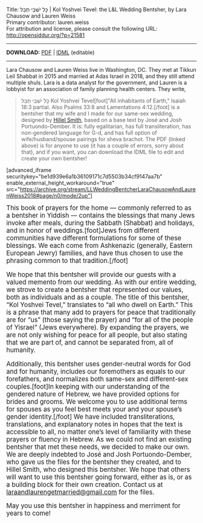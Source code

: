 <html>
<head></head>
<body>
Title: כׇּל יֹשְׁבֵי תֵבֵל | Kol Yoshvei Tevel: the L&L Wedding Bentsher, by Lara Chausow and Lauren Weiss<br />
Primary contributor: lauren.weiss<br />
For attribution and license, please consult the following URL: <a href="http://opensiddur.org/?p=21581">http://opensiddur.org/?p=21581</a>
<p />
<hr />

<style type="text/css" media="all">.printfriendly {display: none!important;}</style>

<strong>DOWNLOAD:</strong> <a href="https://opensiddur.org/wp-content/uploads/2018/09/LL-Wedding-Bentcher-Lara-Chausow-and-Lauren-Weiss-2018.pdf">PDF</a> | <a href="https://opensiddur.org/wp-content/uploads/2018/09/LL-Wedding-Bentcher-Lara-Chausow-and-Lauren-Weiss-2018.zip">IDML</a> (editable)

<hr />

Lara Chausow and Lauren Weiss live in Washington, DC. They met at Tikkun Leil Shabbat in 2015 and married at Adas Israel in 2018, and they still attend multiple shuls. Lara is a data analyst for the government, and Lauren is a lobbyist for an association of family planning health centers. They write,

<blockquote><span class="hebrew">כׇּל יֹשְׁבֵי תֵבֵל</span> Kol Yoshvei Tevel[foot]"All inhabitants of Earth," Isaiah 18:3 partial. Also Psalms 33:8 and Lamentations 4:12.[/foot] is a bentsher that my wife and I made for our same-sex wedding, designed by <a href="http://hillelsmith.info">Hillel Smith</a>, based on a base text by José and Josh Portuondo-Dember. It is: fully egalitarian, has full transliteration, has non-gendered language for G-d, and has full option of wife/husband/spouse pairings for sheva brachot. The PDF (linked above) is for anyone to use (it has a couple of errors, sorry about that), and if you want, you can download the IDML file to edit and create your own bentsher!</blockquote>

[advanced_iframe securitykey="be1d939e6a1b36109171c7d5503b34cf9147aa7b" enable_external_height_workaround="true" src="https://archive.org/stream/LLWeddingBentcherLaraChausowAndLaurenWeiss2018#page/n0/mode/2up"]

<div class="english" style="font-size: 1.2em;">
This book of prayers for the home — commonly referred to as a bentsher in Yiddish — contains the blessings that many Jews invoke after meals, during the Sabbath (Shabbat) and holidays, and in honor of weddings.[foot]Jews from different communities have different formulations for some of these blessings. We each come from Ashkenazic (generally, Eastern European Jewry) families, and have thus chosen to use the phrasing common to that tradition.[/foot]

We hope that this bentsher will provide our guests with a valued memento from our wedding. As with our entire wedding, we strove to create a bentsher that represented our values, both as individuals and as a couple. The title of this bentsher, “Kol Yoshvei Tevel,” translates to “all who dwell on Earth.” This is a phrase that many add to prayers for peace that traditionally are for “us” (those saying the prayer) and “for all of the people of Yisrael” (Jews everywhere). By expanding the prayers, we are not only wishing for peace for all people, but also stating that we are part of, and cannot be separated from, all of humanity.

Additionally, this bentsher uses gender-neutral words for God and for humanity, includes our foremothers as equals to our forefathers, and normalizes both same-sex and different-sex couples.[foot]In keeping with our understanding of the gendered nature of Hebrew, we have provided options for brides and grooms. We welcome you to use additional terms for spouses as you feel best meets your and your spouse’s gender identity.[/foot] We have included transliterations, translations, and explanatory notes in hopes that the text is accessible to all, no matter one’s level of familiarity with these prayers or fluency in Hebrew. As we could not find an existing bentsher that met these needs, we decided to make our own. We are deeply indebted to José and Josh Portuondo-Dember, who gave us the files for the bentsher they created, and to Hillel Smith, who designed this bentsher. We hope that others will want to use this bentsher going forward, either as is, or as a building block for their own creation. Contact us at laraandlaurengetmarried@gmail.com for the files.

May you use this bentsher in happiness and merriment for years to come!
</div>
</body>
</html>
